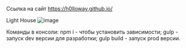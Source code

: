 Ссылка на сайт
https://h0lloway.github.io/

Light House
![image](https://user-images.githubusercontent.com/65232972/157125949-a496456b-5e2c-4e65-82f6-2d9ff62040ab.png)

Команды в консоли:
npm i - чтобы установить зависимости;
gulp - запуск dev версии для разработки;
gulp build - запуск prod версии.
